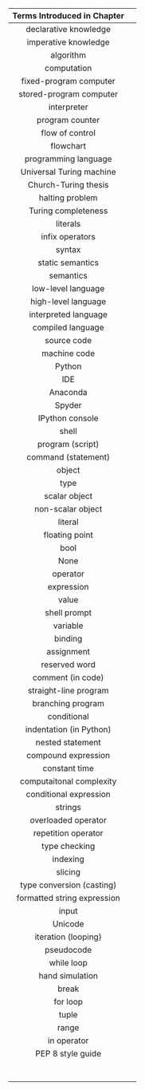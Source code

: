 | Terms Introduced in Chapter |      |
| :-------------------------: | ---- |
|    declarative knowledge    |      |
|    imperative knowledge     |      |
|          algorithm          |      |
|         computation         |      |
|   fixed-program computer    |      |
|   stored-program computer   |      |
|         interpreter         |      |
|       program counter       |      |
|       flow of control       |      |
|          flowchart          |      |
|    programming language     |      |
|  Universal Turing machine   |      |
|    Church-Turing thesis     |      |
|       halting problem       |      |
|     Turing completeness     |      |
|          literals           |      |
|       infix operators       |      |
|           syntax            |      |
|      static semantics       |      |
|          semantics          |      |
|     low-level language      |      |
|     high-level language     |      |
|    interpreted language     |      |
|      compiled language      |      |
|         source code         |      |
|        machine code         |      |
|           Python            |      |
|             IDE             |      |
|          Anaconda           |      |
|           Spyder            |      |
|       IPython console       |      |
|            shell            |      |
|      program (script)       |      |
|     command (statement)     |      |
|           object            |      |
|            type             |      |
|        scalar object        |      |
|      non-scalar object      |      |
|           literal           |      |
|       floating point        |      |
|            bool             |      |
|            None             |      |
|          operator           |      |
|         expression          |      |
|            value            |      |
|        shell prompt         |      |
|          variable           |      |
|           binding           |      |
|         assignment          |      |
|        reserved word        |      |
|      comment (in code)      |      |
|    straight-line program    |      |
|      branching program      |      |
|         conditional         |      |
|   indentation (in Python)   |      |
|      nested statement       |      |
|     compound expression     |      |
|        constant time        |      |
|  computaitonal complexity   |      |
|   conditional expression    |      |
|           strings           |      |
|     overloaded operator     |      |
|     repetition operator     |      |
|        type checking        |      |
|          indexing           |      |
|           slicing           |      |
|  type conversion (casting)  |      |
| formatted string expression |      |
|            input            |      |
|           Unicode           |      |
|     iteration (looping)     |      |
|         pseudocode          |      |
|         while loop          |      |
|       hand simulation       |      |
|            break            |      |
|          for loop           |      |
|            tuple            |      |
|            range            |      |
|         in operator         |      |
|      PEP 8 style guide      |      |
|                             |      |
|                             |      |
|                             |      |
|                             |      |
|                             |      |
|                             |      |
|                             |      |

